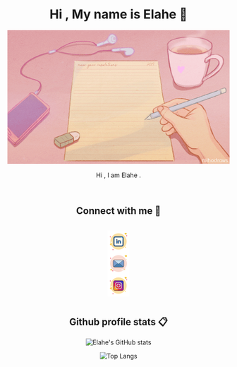 <div align="center">
<h1> Hi , My name is Elahe 👋</h1>
<img src="./image/pink_desk.gif">
<p>Hi , I am Elahe .</p>
<br>
<!-- <h2>My skills 🎯🧠</h2> -->

<h2>Connect with me 🔗</h2>

<div style="display:flex;justify-content:center">

<a style="display:flex;justify-content:center" href="https://www.linkedin.com/in/elahe-mahmoodi/"><img src="./image/linkedin.png"></a><a style="display:flex;justify-content:center" href="mailto:elahemahmoodi81@gmail.com"><img src="./image/email.png"></a><a style="display:flex;justify-content:center" href="https://www.instagram.com/_ieler"><img src="./image/instagram.png"></a>

</div>

<h2>Github profile stats 📋</h2>

![Elahe's GitHub stats](https://github-readme-stats.vercel.app/api?username=ElaheMahmoodi&show_icons=true&theme=radical)

![Top Langs](https://github-readme-stats.vercel.app/api/top-langs/?username=ElaheMahmoodi&layout=compact&title_color=D83B7D&icon_color=FFE400&bg_color=141321&text_color=A9FEF7&border_color=0c1a25&card_width=320)

<!--
**ElaheMahmoodi/ElaheMahmoodi** is a ✨ _special_ ✨ repository because its `README.md` (this file) appears on your GitHub profile.

Here are some ideas to get you started:

- 🔭 I’m currently working on ...
- 🌱 I’m currently learning ...
- 👯 I’m looking to collaborate on ...
- 🤔 I’m looking for help with ...
- 💬 Ask me about ...
- 📫 How to reach me: ...
- 😄 Pronouns: ...
- ⚡ Fun fact: ...
-->
</div>
